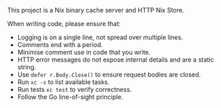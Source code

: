 This project is a Nix binary cache server and HTTP Nix Store.

When writing code, please ensure that:

- Logging is on a single line, not spread over multiple lines.
- Comments end with a period.
- Minimise comment use in code that you write.
- HTTP error messages do not expose internal details and are a static string.
- Use `defer r.Body.Close()` to ensure request bodies are closed.
- Run `xc -s` to list available tasks.
- Run tests `xc test` to verify correctness.
- Follow the Go line-of-sight principle.